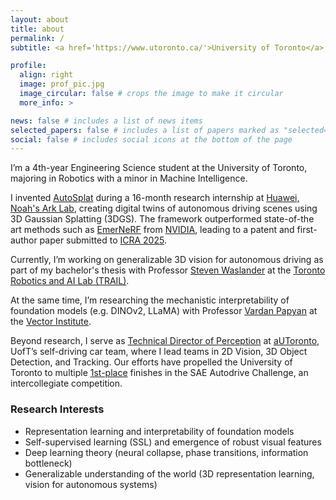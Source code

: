 ```yaml
---
layout: about
title: about
permalink: /
subtitle: <a href='https://www.utoronto.ca/'>University of Toronto</a>. Engineering Science.

profile:
  align: right
  image: prof_pic.jpg
  image_circular: false # crops the image to make it circular
  more_info: >

news: false # includes a list of news items
selected_papers: false # includes a list of papers marked as "selected={true}"
social: false # includes social icons at the bottom of the page
---
```


I’m a 4th-year Engineering Science student at the University of Toronto, majoring in Robotics with a minor in Machine Intelligence.

I invented [AutoSplat](https://autosplat.github.io/) during a 16-month research internship at [Huawei, Noah's Ark Lab](http://dev3.noahlab.com.hk/), creating digital twins of autonomous driving scenes using 3D Gaussian Splatting (3DGS). The framework outperformed state-of-the art methods such as [EmerNeRF](https://emernerf.github.io/) from [NVIDIA](https://research.nvidia.com/labs/toronto-ai/), leading to a patent and first-author paper submitted to [ICRA 2025](https://2025.ieee-icra.org/).

Currently, I’m working on generalizable 3D vision for autonomous driving as part of my bachelor's thesis with Professor [Steven Waslander](https://www.trailab.utias.utoronto.ca/steven-waslander) at the [Toronto Robotics and AI Lab (TRAIL)](https://www.trailab.utias.utoronto.ca/).

At the same time, I’m researching the mechanistic interpretability of foundation models (e.g. DINOv2, LLaMA) with Professor [Vardan Papyan](https://sites.google.com/view/vardan-papyan/home) at the [Vector Institute](https://vectorinstitute.ai/). 

Beyond research, I serve as [Technical Director of Perception](https://www.autodrive.utoronto.ca/our-team) at [aUToronto](https://www.autodrive.utoronto.ca/), UofT’s self-driving car team, where I lead teams in 2D Vision, 3D Object Detection, and Tracking. Our efforts have propelled the University of Toronto to multiple [1st-place](https://www.utoronto.ca/news/u-t-team-takes-top-spot-self-driving-car-challenge-6th-time-7-years#:~:text=Latest%20news-,U%20of%20T%20team%20takes%20top%20spot%20in%20self%2Ddriving,6th%20time%20in%207%20years&text=A%20team%20from%20the%20University,American%20self%2Ddriving%20car%20competition.) finishes in the SAE Autodrive Challenge, an intercollegiate competition.

### Research Interests
- Representation learning and interpretability of foundation models
- Self-supervised learning (SSL) and emergence of robust visual features
- Deep learning theory (neural collapse, phase transitions, information bottleneck)
- Generalizable understanding of the world (3D representation learning, vision for autonomous systems)